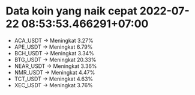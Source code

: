 # Data koin yang naik cepat 2022-07-22 08:53:53.466291+07:00

* ACA_USDT -> Meningkat 3.27%
* APE_USDT -> Meningkat 6.79%
* BCH_USDT -> Meningkat 3.34%
* BTG_USDT -> Meningkat 20.33%
* NEAR_USDT -> Meningkat 3.36%
* NMR_USDT -> Meningkat 4.47%
* TCT_USDT -> Meningkat 4.63%
* XEC_USDT -> Meningkat 3.76%
